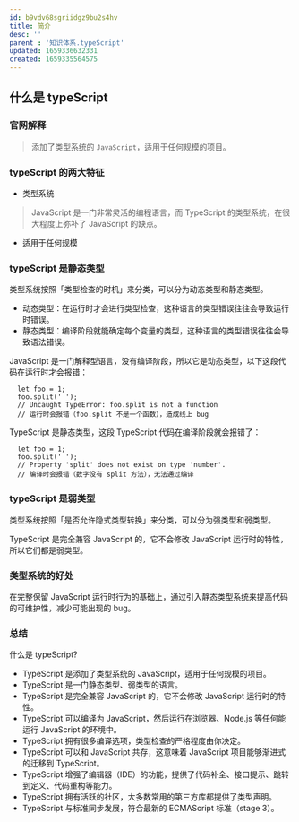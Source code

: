 ```yaml
---
id: b9vdv68sgriidgz9bu2s4hv
title: 简介
desc: ''
parent : '知识体系.typeScript'
updated: 1659336632331
created: 1659335564575
---
```

## 什么是 typeScript

### 官网解释
> 添加了类型系统的 `JavaScript`，适用于任何规模的项目。

### typeScript 的两大特征
* 类型系统
> JavaScript 是一门非常灵活的编程语言，而 TypeScript 的类型系统，在很大程度上弥补了 JavaScript 的缺点。
* 适用于任何规模

### typeScript 是静态类型
类型系统按照「类型检查的时机」来分类，可以分为动态类型和静态类型。
- 动态类型：在运行时才会进行类型检查，这种语言的类型错误往往会导致运行时错误。
- 静态类型：编译阶段就能确定每个变量的类型，这种语言的类型错误往往会导致语法错误。

JavaScript 是一门解释型语言，没有编译阶段，所以它是动态类型，以下这段代码在运行时才会报错：
```
  let foo = 1;
  foo.split(' ');
  // Uncaught TypeError: foo.split is not a function
  // 运行时会报错（foo.split 不是一个函数），造成线上 bug
```
TypeScript 是静态类型，这段 TypeScript 代码在编译阶段就会报错了：
```
  let foo = 1;
  foo.split(' ');
  // Property 'split' does not exist on type 'number'.
  // 编译时会报错（数字没有 split 方法），无法通过编译
```

### typeScript 是弱类型
类型系统按照「是否允许隐式类型转换」来分类，可以分为强类型和弱类型。

TypeScript 是完全兼容 JavaScript 的，它不会修改 JavaScript 运行时的特性，所以它们都是弱类型。

### 类型系统的好处
在完整保留 JavaScript 运行时行为的基础上，通过引入静态类型系统来提高代码的可维护性，减少可能出现的 bug。

### 总结
什么是 typeScript?
- TypeScript 是添加了类型系统的 JavaScript，适用于任何规模的项目。
- TypeScript 是一门静态类型、弱类型的语言。
- TypeScript 是完全兼容 JavaScript 的，它不会修改 JavaScript 运行时的特性。
- TypeScript 可以编译为 JavaScript，然后运行在浏览器、Node.js 等任何能运行 JavaScript 的环境中。
- TypeScript 拥有很多编译选项，类型检查的严格程度由你决定。
- TypeScript 可以和 JavaScript 共存，这意味着 JavaScript 项目能够渐进式的迁移到 TypeScript。
- TypeScript 增强了编辑器（IDE）的功能，提供了代码补全、接口提示、跳转到定义、代码重构等能力。
- TypeScript 拥有活跃的社区，大多数常用的第三方库都提供了类型声明。
- TypeScript 与标准同步发展，符合最新的 ECMAScript 标准（stage 3）。